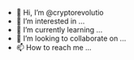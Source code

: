 - 👋 Hi, I’m @cryptorevolutio
- 👀 I’m interested in ...
- 🌱 I’m currently learning ...
- 💞️ I’m looking to collaborate on ...
- 📫 How to reach me ...

<!---
cryptorevolutio/cryptorevolutio is a ✨ special ✨ repository because its `README.md` (this file) appears on your GitHub profile.
You can click the Preview link to take a look at your changes.
--->
